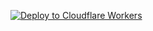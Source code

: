 [![Deploy to Cloudflare Workers](https://deploy.workers.cloudflare.com/button)](https://deploy.workers.cloudflare.com/?url=https://github.com/OPPAINONYMOUS/tunnel)